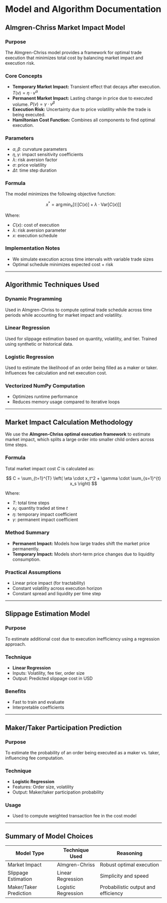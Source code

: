 # Model and Algorithm Documentation

##  Almgren-Chriss Market Impact Model

### Purpose

The Almgren-Chriss model provides a framework for optimal trade execution that minimizes total cost by balancing market impact and execution risk.

### Core Concepts

* **Temporary Market Impact:** Transient effect that decays after execution.
  $T(v) = \eta \cdot v^\alpha$
* **Permanent Market Impact:** Lasting change in price due to executed volume.
  $P(v) = \gamma \cdot v^\beta$
* **Execution Risk:** Uncertainty due to price volatility while the trade is being executed.
* **Hamiltonian Cost Function:** Combines all components to find optimal execution.

### Parameters

* $\alpha, \beta$: curvature parameters
* $\eta, \gamma$: impact sensitivity coefficients
* $\lambda$: risk aversion factor
* $\sigma$: price volatility
* $\Delta t$: time step duration

### Formula

The model minimizes the following objective function:

$$
	x^* = \arg\min_x \left[ \mathbb{E}[C(x)] + \lambda \cdot \text{Var}[C(x)] \right]
$$

Where:

* $C(x)$: cost of execution
* $\lambda$: risk aversion parameter
* $x$: execution schedule

### Implementation Notes

* We simulate execution across time intervals with variable trade sizes
* Optimal schedule minimizes expected cost + risk

---

##  Algorithmic Techniques Used

### Dynamic Programming

Used in Almgren-Chriss to compute optimal trade schedule across time periods while accounting for market impact and volatility.

### Linear Regression

Used for slippage estimation based on quantity, volatility, and tier. Trained using synthetic or historical data.

### Logistic Regression

Used to estimate the likelihood of an order being filled as a maker or taker. Influences fee calculation and net execution cost.

### Vectorized NumPy Computation

* Optimizes runtime performance
* Reduces memory usage compared to iterative loops

---

##  Market Impact Calculation Methodology

We use the **Almgren-Chriss optimal execution framework** to estimate market impact, which splits a large order into smaller child orders across time steps.

### Formula

Total market impact cost $C$ is calculated as:

$$
C = \sum_{t=1}^{T} \left( \eta \cdot x_t^2 + \gamma \cdot \sum_{s=1}^{t} x_s \right)
$$

Where:

* $T$: total time steps
* $x_t$: quantity traded at time $t$
* $\eta$: temporary impact coefficient
* $\gamma$: permanent impact coefficient

### Method Summary

* **Permanent Impact:** Models how large trades shift the market price permanently.
* **Temporary Impact:** Models short-term price changes due to liquidity consumption.

### Practical Assumptions

* Linear price impact (for tractability)
* Constant volatility across execution horizon
* Constant spread and liquidity per time step

----

##  Slippage Estimation Model

### Purpose

To estimate additional cost due to execution inefficiency using a regression approach.

### Technique

* **Linear Regression**
* Inputs: Volatility, fee tier, order size
* Output: Predicted slippage cost in USD

### Benefits

* Fast to train and evaluate
* Interpretable coefficients

---

##  Maker/Taker Participation Prediction

### Purpose

To estimate the probability of an order being executed as a maker vs. taker, influencing fee computation.

### Technique

* **Logistic Regression**
* Features: Order size, volatility
* Output: Maker/taker participation probability

### Usage

* Used to compute weighted transaction fee in the cost model

---

## Summary of Model Choices

| Model Type             | Technique Used      | Reasoning                           |
| ---------------------- | ------------------- | ----------------------------------- |
| Market Impact          | Almgren-Chriss      | Robust optimal execution            |
| Slippage Estimation    | Linear Regression   | Simplicity and speed                |
| Maker/Taker Prediction | Logistic Regression | Probabilistic output and efficiency |

